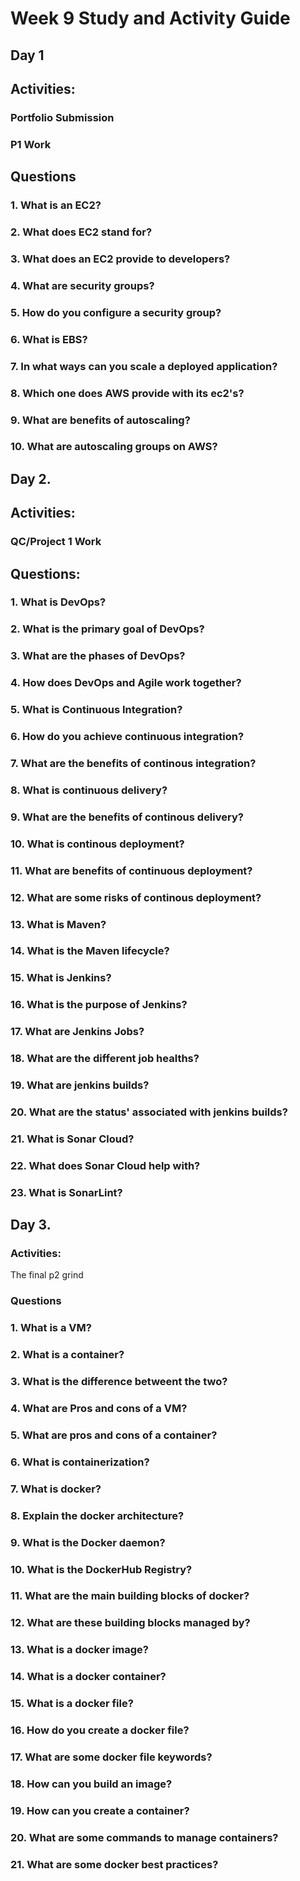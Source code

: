 # Week 9 Study and Activity Guide

## Day 1

## Activities:

### Portfolio Submission

### P1 Work

## Questions

### 1. What is an EC2?

### 2. What does EC2 stand for?

### 3. What does an EC2 provide to developers?

### 4. What are security groups?

### 5. How do you configure a security group?

### 6. What is EBS?

### 7. In what ways can you scale a deployed application?

### 8. Which one does AWS provide with its ec2's?

### 9. What are benefits of autoscaling?

### 10. What are autoscaling groups on AWS?

## Day 2.

## Activities:

### QC/Project 1 Work

## Questions:

### 1. What is DevOps?

### 2. What is the primary goal of DevOps?

### 3. What are the phases of DevOps?

### 4. How does DevOps and Agile work together?

### 5. What is Continuous Integration?

### 6. How do you achieve continuous integration?

### 7. What are the benefits of continous integration?

### 8. What is continuous delivery?

### 9. What are the benefits of continous delivery?

### 10. What is continous deployment?

### 11. What are benefits of continuous deployment?

### 12. What are some risks of continous deployment?

### 13. What is Maven?

### 14. What is the Maven lifecycle?

### 15. What is Jenkins?

### 16. What is the purpose of Jenkins?

### 17. What are Jenkins Jobs?

### 18. What are the different job healths?

### 19. What are jenkins builds?

### 20. What are the status' associated with jenkins builds?

### 21. What is Sonar Cloud?

### 22. What does Sonar Cloud help with?

### 23. What is SonarLint?

## Day 3.

### Activities:

The final p2 grind

### Questions

### 1. What is a VM?

### 2. What is a container?

### 3. What is the difference betweent the two?

### 4. What are Pros and cons of a VM?

### 5. What are pros and cons of a container?

### 6. What is containerization?

### 7. What is docker?

### 8. Explain the docker architecture?

### 9. What is the Docker daemon?

### 10. What is the DockerHub Registry?

### 11. What are the main building blocks of docker?

### 12. What are these building blocks managed by?

### 13. What is a docker image?

### 14. What is a docker container?

### 15. What is a docker file?

### 16. How do you create a docker file?

### 17. What are some docker file keywords?

### 18. How can you build an image?

### 19. How can you create a container?

### 20. What are some commands to manage containers?

### 21. What are some docker best practices?